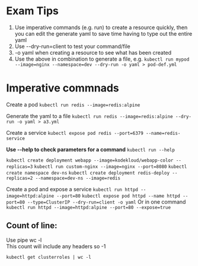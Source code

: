 # Exam Tips

1. Use imperative commands (e.g. run) to create a resource quickly, then you can edit the generate yaml to save time having to type out the entire yaml
2. Use --dry-run=client to test your command/file
3. -o yaml when creating a resource to see what has been created
4. Use the above in combination to generate a file, e.g.
  `kubectl run mypod --image=nginx --namespace=dev --dry-run -o yaml > pod-def.yml`


# Imperative commnads
Create a pod
`kubectl run redis --image=redis:alpine`

Generate the yaml to a file
`kubectl run redis --image=redis:alpine --dry-run -o yaml > a3.yml`

Create a service
`kubectl expose pod redis --port=6379 --name=redis-service`

**Use --help to check parameters for a command**
`kubectl run --help`

`kubectl create deployment webapp --image=kodekloud/webapp-color --replicas=3`
`kubectl run custom-nginx --image=nginx --port=8080`
`kubectl create namespace dev-ns`
`kubectl create deployment redis-deploy --replicas=2 --namespace=dev-ns --image=redis`

Create a pod and expose a service
`kubectl run httpd --image=httpd:alpine --port=80`
`kubectl expose pod httpd --name httpd --port=80 --type=ClusterIP --dry-run=client -o yaml`
Or in one command
`kubectl run httpd --image=httpd:alpine --port=80 --expose=true`

## Count of line:
Use pipe wc -l  
This count will include any headers so -1  
```
kubectl get clusterroles | wc -l
```

